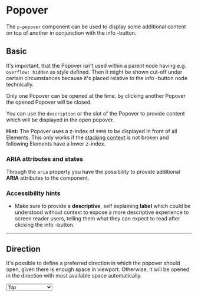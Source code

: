 # Popover

The `p-popover` component can be used to display some additional content on top of another in conjunction with 
the info <p-icon name="information" aria="{ 'aria-label': 'Information icon' }"></p-icon>-button.

## Basic

It's important, that the Popover isn't used within a parent node having e.g. `overflow: hidden` as style defined. 
Then it might be shown cut-off under certain circumstances because it's placed relative 
to the info <p-icon name="information" aria="{ 'aria-label': 'Information icon' }"></p-icon>-button node technically.

Only one Popover can be opened at the time, by clicking another Popover the opened Popover will be closed.

You can use the `description` or the slot of the Popover to provide content which will be displayed in the open popover.

**Hint:** The Popover uses a z-index of `9999` to be displayed in front of all Elements. This only works if the 
[stacking context](https://developer.mozilla.org/en-US/docs/Web/CSS/CSS_Positioning/Understanding_z_index/The_stacking_context) is not broken and following Elements
have a lower z-index.

<Playground :markup="basicMarkup" :config="config"></Playground>

### ARIA attributes and states

Through the `aria` property you have the possibility to provide additional **ARIA** attributes to the component.

<Playground :markup="accessibilityMarkup" :config="config"></Playground>

### <p-icon name="accessibility" size="medium" color="notification-neutral" aria-hidden="true"></p-icon> Accessibility hints

- Make sure to provide a **descriptive**, self explaining **label** which could be understood without context to expose a more descriptive experience to screen reader users, telling them what they can expect to read after clicking the info <p-icon name="information" aria="{ 'aria-label': 'Information icon' }"></p-icon>-button.

---

## Direction

It's possible to define a preferred direction in which the popover should open, given there is enough space in viewport. Otherwise, it will be opened in the direction with most available space automatically.

<Playground :markup="directionMarkup" :config="config">
  <select v-model="direction">
    <option disabled>Select a direction</option>
    <option value="top">Top</option>
    <option value="right">Right</option>
    <option value="bottom">Bottom</option>
    <option value="left">Left</option>
  </select>
</Playground>

<script lang="ts">
  import Vue from 'vue';
  import Component from 'vue-class-component';
  
  @Component
  export default class Code extends Vue {
    config = { overflowX: true };

    direction = 'left';
    popoverContent = 'Some additional content.';
    
    basicMarkup = `<p-text>
  Some content <p-popover>${this.popoverContent}</p-popover> which is longer. <br />
  Some continuous content <p-popover description="${this.popoverContent}"></p-popover>.
</p-text>`;

    descriptionMarkup = `<p-popover description="${this.popoverContent}"></p-popover>`;

    get directionMarkup() {
      return `<p-popover direction="${this.direction}">${this.popoverContent}</p-popover>`;
    }

    accessibilityMarkup = `<p-text>
  Some content <p-popover aria="{ 'aria-label': 'Some more descriptive label' }">${this.popoverContent}</p-popover>
</p-text>`;
    
  }
</script>
